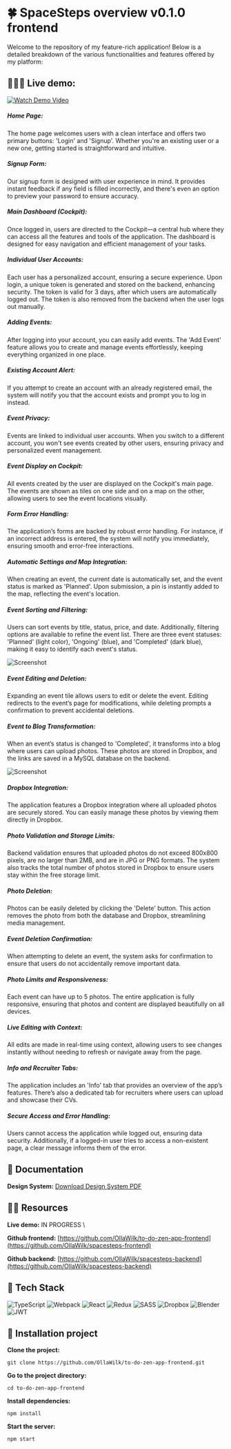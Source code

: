 # 🍀 SpaceSteps overview v0.1.0 frontend

Welcome to the repository of my feature-rich application! Below is a detailed breakdown of the various functionalities and features offered by my platform:

## 🙋🏼‍♀️ Live demo:

[![Watch Demo Video](screenshots/welcome.png)](https://spacesteps.vercel.app)

##### Home Page:

The home page welcomes users with a clean interface and offers two primary buttons: 'Login' and 'Signup'. Whether you're an existing user or a new one, getting started is straightforward and intuitive.

##### Signup Form:

Our signup form is designed with user experience in mind. It provides instant feedback if any field is filled incorrectly, and there's even an option to preview your password to ensure accuracy.

##### Main Dashboard (Cockpit):

Once logged in, users are directed to the Cockpit—a central hub where they can access all the features and tools of the application. The dashboard is designed for easy navigation and efficient management of your tasks.

##### Individual User Accounts:

Each user has a personalized account, ensuring a secure experience. Upon login, a unique token is generated and stored on the backend, enhancing security. The token is valid for 3 days, after which users are automatically logged out. The token is also removed from the backend when the user logs out manually.

##### Adding Events:

After logging into your account, you can easily add events. The 'Add Event' feature allows you to create and manage events effortlessly, keeping everything organized in one place.

##### Existing Account Alert:

If you attempt to create an account with an already registered email, the system will notify you that the account exists and prompt you to log in instead.

##### Event Privacy:

Events are linked to individual user accounts. When you switch to a different account, you won't see events created by other users, ensuring privacy and personalized event management.

##### Event Display on Cockpit:

All events created by the user are displayed on the Cockpit's main page. The events are shown as tiles on one side and on a map on the other, allowing users to see the event locations visually.

##### Form Error Handling:

The application’s forms are backed by robust error handling. For instance, if an incorrect address is entered, the system will notify you immediately, ensuring smooth and error-free interactions.

##### Automatic Settings and Map Integration:

When creating an event, the current date is automatically set, and the event status is marked as 'Planned'. Upon submission, a pin is instantly added to the map, reflecting the event's location.

##### Event Sorting and Filtering:

Users can sort events by title, status, price, and date. Additionally, filtering options are available to refine the event list. There are three event statuses: 'Planned' (light color), 'Ongoing' (blue), and 'Completed' (dark blue), making it easy to identify each event's status.

![Screenshot](screenshots/cockpit.png)

##### Event Editing and Deletion:

Expanding an event tile allows users to edit or delete the event. Editing redirects to the event’s page for modifications, while deleting prompts a confirmation to prevent accidental deletions.

##### Event to Blog Transformation:

When an event’s status is changed to 'Completed', it transforms into a blog where users can upload photos. These photos are stored in Dropbox, and the links are saved in a MySQL database on the backend.

![Screenshot](screenshots/blogpost.png)

##### Dropbox Integration:

The application features a Dropbox integration where all uploaded photos are securely stored. You can easily manage these photos by viewing them directly in Dropbox.

##### Photo Validation and Storage Limits:

Backend validation ensures that uploaded photos do not exceed 800x800 pixels, are no larger than 2MB, and are in JPG or PNG formats. The system also tracks the total number of photos stored in Dropbox to ensure users stay within the free storage limit.

##### Photo Deletion:

Photos can be easily deleted by clicking the 'Delete' button. This action removes the photo from both the database and Dropbox, streamlining media management.

##### Event Deletion Confirmation:

When attempting to delete an event, the system asks for confirmation to ensure that users do not accidentally remove important data.

##### Photo Limits and Responsiveness:

Each event can have up to 5 photos. The entire application is fully responsive, ensuring that photos and content are displayed beautifully on all devices.

##### Live Editing with Context:

All edits are made in real-time using context, allowing users to see changes instantly without needing to refresh or navigate away from the page.

##### Info and Recruiter Tabs:

The application includes an 'Info' tab that provides an overview of the app’s features. There’s also a dedicated tab for recruiters where users can upload and showcase their CVs.

##### Secure Access and Error Handling:

Users cannot access the application while logged out, ensuring data security. Additionally, if a logged-in user tries to access a non-existent page, a clear message informs them of the error.

## 📄 Documentation

**Design System:** [Download Design System PDF](./SpaceSteps_design-system.pdf)

## 🧘‍♀️ Resources

**Live demo:** IN PROGRESS \

**Github frontend:** [https://github.com/OllaWilk/to-do-zen-app-frontend](https://github.com/OllaWilk/spacesteps-frontend)

**Github backend:** [https://github.com/OllaWilk/spacesteps-backend](https://github.com/OllaWilk/spacesteps-backend)

## 🐞 Tech Stack

![TypeScript](https://img.shields.io/badge/typescript-%23007ACC.svg?style=for-the-badge&logo=typescript&logoColor=white)
![Webpack](https://img.shields.io/badge/webpack-%238DD6F9.svg?style=for-the-badge&logo=webpack&logoColor=black)
![React](https://img.shields.io/badge/react-%2320232a.svg?style=for-the-badge&logo=react&logoColor=%2361DAFB)
![Redux](https://img.shields.io/badge/redux-%23593d88.svg?style=for-the-badge&logo=redux&logoColor=white)
![SASS](https://img.shields.io/badge/SASS-hotpink.svg?style=for-the-badge&logo=SASS&logoColor=white)
![Dropbox](https://img.shields.io/badge/Dropbox-%233B4D98.svg?style=for-the-badge&logo=Dropbox&logoColor=white)
![Blender](https://img.shields.io/badge/blender-%23F5792A.svg?style=for-the-badge&logo=blender&logoColor=white)
![JWT](https://img.shields.io/badge/JWT-black?style=for-the-badge&logo=JSON%20web%20tokens)

## 🦋 Installation project

**Clone the project:**

```
git clone https://github.com/OllaWilk/to-do-zen-app-frontend.git
```

**Go to the project directory:**

```
cd to-do-zen-app-frontend
```

**Install dependencies:**

```
npm install
```

**Start the server:**

```
npm start
```
